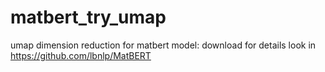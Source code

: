 # matbert_try_umap
umap dimension reduction for matbert
model: download 
for details look in https://github.com/lbnlp/MatBERT
